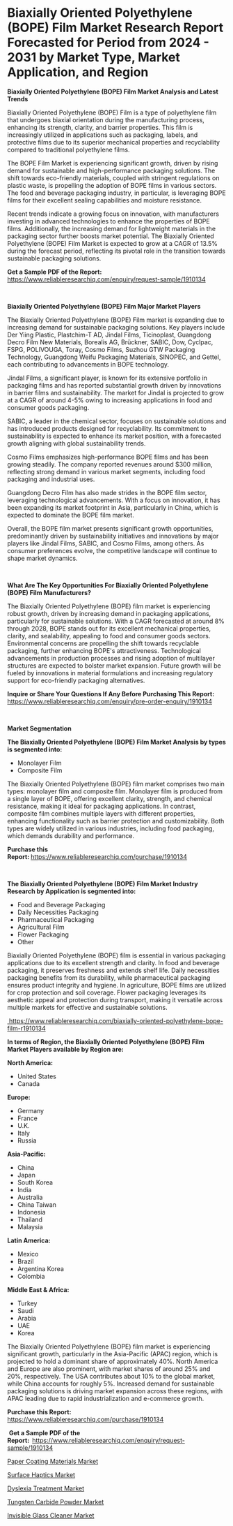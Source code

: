 <p><h1>Biaxially Oriented Polyethylene (BOPE) Film Market Research Report Forecasted for Period from 2024 -  2031 by Market Type, Market Application, and Region</h1></p><p><strong>Biaxially Oriented Polyethylene (BOPE) Film Market Analysis and Latest Trends</strong></p>
<p><p>Biaxially Oriented Polyethylene (BOPE) Film is a type of polyethylene film that undergoes biaxial orientation during the manufacturing process, enhancing its strength, clarity, and barrier properties. This film is increasingly utilized in applications such as packaging, labels, and protective films due to its superior mechanical properties and recyclability compared to traditional polyethylene films.</p><p>The BOPE Film Market is experiencing significant growth, driven by rising demand for sustainable and high-performance packaging solutions. The shift towards eco-friendly materials, coupled with stringent regulations on plastic waste, is propelling the adoption of BOPE films in various sectors. The food and beverage packaging industry, in particular, is leveraging BOPE films for their excellent sealing capabilities and moisture resistance.</p><p>Recent trends indicate a growing focus on innovation, with manufacturers investing in advanced technologies to enhance the properties of BOPE films. Additionally, the increasing demand for lightweight materials in the packaging sector further boosts market potential. The Biaxially Oriented Polyethylene (BOPE) Film Market is expected to grow at a CAGR of 13.5% during the forecast period, reflecting its pivotal role in the transition towards sustainable packaging solutions.</p></p>
<p><strong>Get a Sample PDF of the Report:&nbsp;</strong> <a href="https://www.reliableresearchiq.com/enquiry/request-sample/1910134?utm_campaign=1087&utm_medium=2&utm_source=Github&utm_content=ia&utm_term=13112024&utm_id=biaxially-oriented-polyethylene-bope-film">https://www.reliableresearchiq.com/enquiry/request-sample/1910134</a></p>
<p>&nbsp;</p>
<p><strong>Biaxially Oriented Polyethylene (BOPE) Film Major Market Players</strong></p>
<p><p>The Biaxially Oriented Polyethylene (BOPE) Film market is expanding due to increasing demand for sustainable packaging solutions. Key players include Der Yiing Plastic, Plastchim-T AD, Jindal Films, Ticinoplast, Guangdong Decro Film New Materials, Borealis AG, Brückner, SABIC, Dow, Cyclpac, FSPG, POLIVOUGA, Toray, Cosmo Films, Suzhou GTW Packaging Technology, Guangdong Weifu Packaging Materials, SINOPEC, and Gettel, each contributing to advancements in BOPE technology.</p><p>Jindal Films, a significant player, is known for its extensive portfolio in packaging films and has reported substantial growth driven by innovations in barrier films and sustainability. The market for Jindal is projected to grow at a CAGR of around 4-5% owing to increasing applications in food and consumer goods packaging.</p><p>SABIC, a leader in the chemical sector, focuses on sustainable solutions and has introduced products designed for recyclability. Its commitment to sustainability is expected to enhance its market position, with a forecasted growth aligning with global sustainability trends.</p><p>Cosmo Films emphasizes high-performance BOPE films and has been growing steadily. The company reported revenues around $300 million, reflecting strong demand in various market segments, including food packaging and industrial uses.</p><p>Guangdong Decro Film has also made strides in the BOPE film sector, leveraging technological advancements. With a focus on innovation, it has been expanding its market footprint in Asia, particularly in China, which is expected to dominate the BOPE film market.</p><p>Overall, the BOPE film market presents significant growth opportunities, predominantly driven by sustainability initiatives and innovations by major players like Jindal Films, SABIC, and Cosmo Films, among others. As consumer preferences evolve, the competitive landscape will continue to shape market dynamics.</p></p>
<p>&nbsp;</p>
<p><strong>What Are The Key Opportunities For Biaxially Oriented Polyethylene (BOPE) Film Manufacturers?</strong></p>
<p><p>The Biaxially Oriented Polyethylene (BOPE) film market is experiencing robust growth, driven by increasing demand in packaging applications, particularly for sustainable solutions. With a CAGR forecasted at around 8% through 2028, BOPE stands out for its excellent mechanical properties, clarity, and sealability, appealing to food and consumer goods sectors. Environmental concerns are propelling the shift towards recyclable packaging, further enhancing BOPE's attractiveness. Technological advancements in production processes and rising adoption of multilayer structures are expected to bolster market expansion. Future growth will be fueled by innovations in material formulations and increasing regulatory support for eco-friendly packaging alternatives.</p></p>
<p><strong>Inquire or Share Your Questions If Any Before Purchasing This Report:</strong> <a href="https://www.reliableresearchiq.com/enquiry/pre-order-enquiry/1910134?utm_campaign=1087&utm_medium=2&utm_source=Github&utm_content=ia&utm_term=13112024&utm_id=biaxially-oriented-polyethylene-bope-film">https://www.reliableresearchiq.com/enquiry/pre-order-enquiry/1910134</a></p>
<p>&nbsp;</p>
<p><strong>Market Segmentation</strong></p>
<p><strong>The Biaxially Oriented Polyethylene (BOPE) Film Market Analysis by types is segmented into:</strong></p>
<p><ul><li>Monolayer Film</li><li>Composite Film</li></ul></p>
<p><p>The Biaxially Oriented Polyethylene (BOPE) film market comprises two main types: monolayer film and composite film. Monolayer film is produced from a single layer of BOPE, offering excellent clarity, strength, and chemical resistance, making it ideal for packaging applications. In contrast, composite film combines multiple layers with different properties, enhancing functionality such as barrier protection and customizability. Both types are widely utilized in various industries, including food packaging, which demands durability and performance.</p></p>
<p><strong>Purchase this Report:&nbsp;</strong><a href="https://www.reliableresearchiq.com/purchase/1910134?utm_campaign=1087&utm_medium=2&utm_source=Github&utm_content=ia&utm_term=13112024&utm_id=biaxially-oriented-polyethylene-bope-film">https://www.reliableresearchiq.com/purchase/1910134</a></p>
<p>&nbsp;</p>
<p><strong>The Biaxially Oriented Polyethylene (BOPE) Film Market Industry Research by Application is segmented into:</strong></p>
<p><ul><li>Food and Beverage Packaging</li><li>Daily Necessities Packaging</li><li>Pharmaceutical Packaging</li><li>Agricultural Film</li><li>Flower Packaging</li><li>Other</li></ul></p>
<p><p>Biaxially Oriented Polyethylene (BOPE) film is essential in various packaging applications due to its excellent strength and clarity. In food and beverage packaging, it preserves freshness and extends shelf life. Daily necessities packaging benefits from its durability, while pharmaceutical packaging ensures product integrity and hygiene. In agriculture, BOPE films are utilized for crop protection and soil coverage. Flower packaging leverages its aesthetic appeal and protection during transport, making it versatile across multiple markets for effective and sustainable solutions.</p></p>
<p><a href="https://www.reliableresearchiq.com/biaxially-oriented-polyethylene-bope-film-r1910134?utm_campaign=1087&utm_medium=2&utm_source=Github&utm_content=ia&utm_term=13112024&utm_id=biaxially-oriented-polyethylene-bope-film">&nbsp;https://www.reliableresearchiq.com/biaxially-oriented-polyethylene-bope-film-r1910134</a></p>
<p><strong>In terms of Region, the Biaxially Oriented Polyethylene (BOPE) Film Market Players available by Region are:</strong></p>
<p>
    <p> <strong> North America: </strong>
        <ul>
            <li>United States</li>
            <li>Canada</li>
        </ul>
        </p> 
    <p> <strong> Europe: </strong>
        <ul>
            <li>Germany</li>
            <li>France</li>
            <li>U.K.</li>
            <li>Italy</li>
            <li>Russia</li>
        </ul>
        </p> 
    <p> <strong> Asia-Pacific: </strong>
        <ul>
            <li>China</li>
            <li>Japan</li>
            <li>South Korea</li>
            <li>India</li>
            <li>Australia</li>
            <li>China Taiwan</li>
            <li>Indonesia</li>
            <li>Thailand</li>
            <li>Malaysia</li>
        </ul>
        </p> 
    <p> <strong> Latin America: </strong>
        <ul>
            <li>Mexico</li>
            <li>Brazil</li>
            <li>Argentina Korea</li>
            <li>Colombia</li>
        </ul>
        </p> 
    <p> <strong> Middle East & Africa: </strong>
        <ul>
            <li>Turkey</li>
            <li>Saudi</li>
            <li>Arabia</li>
            <li>UAE</li>
            <li>Korea</li>
        </ul>
    </p>
    </p>
<p><p>The Biaxially Oriented Polyethylene (BOPE) film market is experiencing significant growth, particularly in the Asia-Pacific (APAC) region, which is projected to hold a dominant share of approximately 40%. North America and Europe are also prominent, with market shares of around 25% and 20%, respectively. The USA contributes about 10% to the global market, while China accounts for roughly 5%. Increased demand for sustainable packaging solutions is driving market expansion across these regions, with APAC leading due to rapid industrialization and e-commerce growth.</p></p>
<p><strong>Purchase this Report: </strong><a href="https://www.reliableresearchiq.com/purchase/1910134?utm_campaign=1087&utm_medium=2&utm_source=Github&utm_content=ia&utm_term=13112024&utm_id=biaxially-oriented-polyethylene-bope-film">https://www.reliableresearchiq.com/purchase/1910134</a></p>
<p>&nbsp;<strong>Get a Sample PDF of the Report:&nbsp;&nbsp;</strong><a href="https://www.reliableresearchiq.com/enquiry/request-sample/1910134?utm_campaign=1087&utm_medium=2&utm_source=Github&utm_content=ia&utm_term=13112024&utm_id=biaxially-oriented-polyethylene-bope-film">https://www.reliableresearchiq.com/enquiry/request-sample/1910134</a></p>
<p><strong></strong></p>
<p><p><a href="https://www.linkedin.com/pulse/future-paper-coating-materials-market-global-forecast-trends-btdrc?utm_campaign=1087&utm_medium=2&utm_source=Github&utm_content=ia&utm_term=13112024&utm_id=biaxially-oriented-polyethylene-bope-film">Paper Coating Materials Market</a></p><p><a href="https://issuu.com/reportprime-2/docs/surface-haptics-market-size-2030.pp_e44b2dec79a192?utm_campaign=1087&utm_medium=2&utm_source=Github&utm_content=ia&utm_term=13112024&utm_id=biaxially-oriented-polyethylene-bope-film">Surface Haptics Market</a></p><p><a href="https://issuu.com/reportprime-2/docs/dyslexia-treatment-market-size-2030_7f32e4462e5fef?utm_campaign=1087&utm_medium=2&utm_source=Github&utm_content=ia&utm_term=13112024&utm_id=biaxially-oriented-polyethylene-bope-film">Dyslexia Treatment Market</a></p><p><a href="https://www.linkedin.com/pulse/tungsten-carbide-powder-market-outlook-share-analysis-growth-ebavc?utm_campaign=1087&utm_medium=2&utm_source=Github&utm_content=ia&utm_term=13112024&utm_id=biaxially-oriented-polyethylene-bope-film">Tungsten Carbide Powder Market</a></p><p><a href="https://github.com/rosalee3esue/Market-Research-Report-List-1/blob/main/invisible-glass-cleaner-market.md?utm_campaign=1087&utm_medium=2&utm_source=Github&utm_content=ia&utm_term=13112024&utm_id=biaxially-oriented-polyethylene-bope-film">Invisible Glass Cleaner Market</a></p></p>